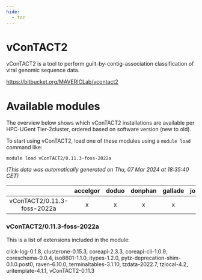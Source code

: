 ```yaml
---
hide:
  - toc
---
```


vConTACT2
=========


vConTACT2 is a tool to perform guilt-by-contig-association classification of viral genomic sequence data.

https://bitbucket.org/MAVERICLab/vcontact2
# Available modules


The overview below shows which vConTACT2 installations are available per HPC-UGent Tier-2cluster, ordered based on software version (new to old).

To start using vConTACT2, load one of these modules using a `module load` command like:

```shell
module load vConTACT2/0.11.3-foss-2022a
```

*(This data was automatically generated on Thu, 07 Mar 2024 at 18:35:40 CET)*  

| |accelgor|doduo|donphan|gallade|joltik|skitty|
| :---: | :---: | :---: | :---: | :---: | :---: | :---: |
|vConTACT2/0.11.3-foss-2022a|x|x|x|x|x|x|


### vConTACT2/0.11.3-foss-2022a

This is a list of extensions included in the module:

click-log-0.1.8, clusterone-0.15.3, coreapi-2.3.3, coreapi-cli-1.0.9, coreschema-0.0.4, iso8601-1.1.0, itypes-1.2.0, pytz-deprecation-shim-0.1.0.post0, raven-6.10.0, terminaltables-3.1.10, tzdata-2022.7, tzlocal-4.2, uritemplate-4.1.1, vConTACT2-0.11.3